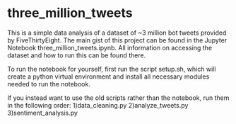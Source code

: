 # three_million_tweets

This is a simple data analysis of a dataset of ~3 million bot tweets provided by FiveThirtyEight. The main gist of this project can be found in the Jupyter Notebook three_million_tweets.ipynb. All information on accessing the dataset and how to run this can be found there.

To run the notebook for yourself, first run the script setup.sh, which will create a python virtual environment and install all necessary modules needed to run the notebook.

If you instead want to use the old scripts rather than the notebook, run them in the following order:
1)data_cleaning.py
2)analyze_tweets.py
3)sentiment_analysis.py

